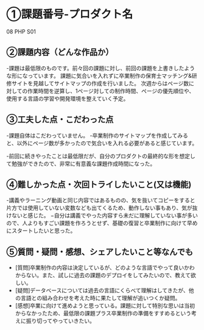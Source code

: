 # ①課題番号-プロダクト名
08 PHP S01

## ②課題内容（どんな作品か）
-課題は最低限のものです。前々回の課題に対し、前回の課題を上書きしたような形になっています。
課題に気合いを入れずに卒業制作の保育士マッチング&研修サイトを見越してサイトマップの作成を行いました。
次週からはページ数に対しての作業時間を逆算し、1ページ対しての制作時間、ページの優先順位や、使用する言語の学習や開発環境を整えていく予定。

## ③工夫した点・こだわった点
-課題自体はこだわっていません。
-卒業制作のサイトマップを作成してみると、以外にページ数が多かったので気合いを入れる必要があると感じています。

-前回に続きやったことは最低限だが、自分のプロダクトの最終的な形を想定して勉強ができたので、非常に有意義な課題作成時間になった。

## ④難しかった点・次回トライしたいこと(又は機能)
-講義やラーニング動画と同じ内容ではあるものの、気を抜いてコピーをすると片方では使用していない変数なども出てくるため、動作しない事もあり、気が抜けないと感じた。
−自分は講義でやった内容すら未だに理解していない事が多いので、人よりもすごい課題を作ろうとせず、基礎の復習と卒業制作に向けて早めにスタートしたいと思った。


## ⑤質問・疑問・感想、シェアしたいこと等なんでも
- [質問]卒業制作の内容は決定しているが、どのような言語でやって良いかわからない。また、試しに過去の課題のデプロイをしてみたいので、教えて欲しい。
- [疑問]データベースについては過去の言語にくらべて理解はしてきたが、他の言語との組み合わせを考えた時に果たして理解が追いつくか疑問。
- [感想]卒業に向けて進めようと思っている。課題に対して特別な思いは当初からなかったため、最低限の課題プラス卒業制作の準備をすすめるという考えに振り切ってやっていきたい。

